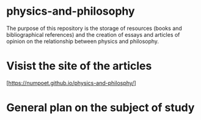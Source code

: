 # physics-and-philosophy
The purpose of this repository is the storage of resources (books and bibliographical references) and the creation of essays and articles of opinion on the relationship between physics and philosophy.   
# Visist the site of the articles
[https://numpoet.github.io/physics-and-philosphy/]
# General plan on the subject of study
